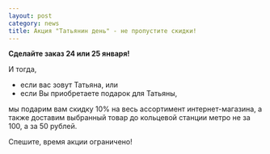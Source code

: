 ```yaml
---
layout: post
category: news
title: Акция "Татьянин день" - не пропустите скидки!
---
```

**Сделайте заказ 24 или 25 января!**

И тогда,

*  если вас зовут Татьяна, или
*  если Вы приобретаете подарок для Татьяны,

мы подарим вам скидку 10% на весь ассортимент интернет-магазина, а также доставим выбранный товар до кольцевой станции метро не за 100, а за 50 рублей.
 
Спешите, время акции ограничено!
